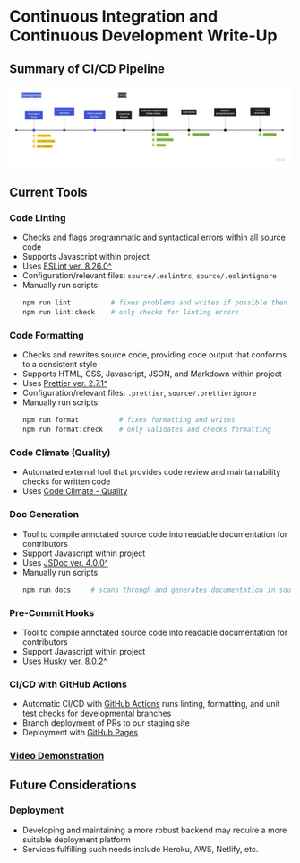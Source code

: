 # Continuous Integration and Continuous Development Write-Up

## Summary of CI/CD Pipeline

![CI/CD Diagram](phase1.png)

## Current Tools

### Code Linting

- Checks and flags programmatic and syntactical errors within all source code
- Supports Javascript within project
- Uses [ESLint ver. 8.26.0^](https://eslint.org/) 
- Configuration/relevant files: `source/.eslintrc`, `source/.eslintignore`
- Manually run scripts:
  ```bash
  npm run lint          # fixes problems and writes if possible then checks linting output
  npm run lint:check    # only checks for linting errors
  ```

### Code Formatting

- Checks and rewrites source code, providing code output that conforms to a consistent style
- Supports HTML, CSS, Javascript, JSON, and Markdown within project
- Uses [Prettier ver. 2.7.1^](https://prettier.io/docs/en/index.html)
- Configuration/relevant files: `.prettier`, `source/.prettierignore`
- Manually run scripts:
  ```bash
  npm run format          # fixes formatting and writes
  npm run format:check    # only validates and checks formatting
  ```

### Code Climate (Quality)

- Automated external tool that provides code review and maintainability checks for written code
- Uses [Code Climate - Quality](https://codeclimate.com/quality)

### Doc Generation

- Tool to compile annotated source code into readable documentation for contributors
- Support Javascript within project
- Uses [JSDoc ver. 4.0.0^](https://github.com/jsdoc/jsdoc) 
- Manually run scripts:
  ```bash
  npm run docs     # scans through and generates documentation in source/out
  ```

### Pre-Commit Hooks

- Tool to compile annotated source code into readable documentation for contributors
- Support Javascript within project
- Uses [Husky ver. 8.0.2^](https://typicode.github.io/husky/#/) 

### CI/CD with GitHub Actions

- Automatic CI/CD with [GitHub Actions](https://docs.github.com/en/pages) runs linting, formatting, and unit test checks for developmental branches
- Branch deployment of PRs to our staging site
- Deployment with [GitHub Pages](https://docs.github.com/en/pages)

### [Video Demonstration](phase1.mp4)

## Future Considerations

### Deployment

- Developing and maintaining a more robust backend may require a more suitable deployment platform
- Services fulfilling such needs include Heroku, AWS, Netlify, etc.
